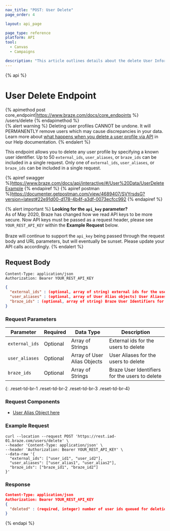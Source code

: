 ```yaml
---
nav_title: "POST: User Delete"
page_order: 4

layout: api_page

page_type: reference
platform: API
tool:
  - Canvas
  - Campaigns

description: "This article outlines details about the delete User Information Braze endpoint."
---
```

{% api %}
# User Delete Endpoint
{% apimethod post core_endpoint|https://www.braze.com/docs/core_endpoints %} 
/users/delete
{% endapimethod %}
<br>
{% alert warning %}
Deleting user profiles CANNOT be undone. It will PERMANENTLY remove users which may cause discrepancies in your data. Learn more about [what happens when you delete a user profile via API]({{site.baseurl}}/help/help_articles/api/delete_user/) in our Help documentation.
{% endalert %}

This endpoint allows you to delete any user profile by specifying a known user identifier. Up to 50 `external_ids`, `user_aliases`, or `braze_ids` can be included in a single request. Only one of `external_ids`, `user_aliases`, or `braze_ids` can be included in a single request.

{% apiref swagger %}https://www.braze.com/docs/api/interactive/#/User%20Data/UserDeleteExample {% endapiref %}
{% apiref postman %}https://documenter.getpostman.com/view/4689407/SVYrsdsG?version=latest#22e91d00-d178-4b4f-a3df-0073ecfcc992 {% endapiref %}

{% alert important %}
__Looking for the `api_key` parameter?__<br>As of May 2020, Braze has changed how we read API keys to be more secure. Now API keys must be passed as a request header, please see `YOUR_REST_API_KEY` within the __Example Request__ below.<br><br>Braze will continue to support the `api_key` being passed through the request body and URL parameters, but will eventually be sunset. Please update your API calls accordingly.
{% endalert %}

## Request Body

```
Content-Type: application/json
Authorization: Bearer YOUR_REST_API_KEY
```

```json
{
  "external_ids" : (optional, array of string) external ids for the users to delete,
  "user_aliases" : (optional, array of User Alias objects) User Aliases for the users to delete,
  "braze_ids" : (optional, array of string) Braze User Identifiers for the users to delete
}
```
### Request Parameters

| Parameter | Required | Data Type | Description |
| --------- | ---------| --------- | ----------- |
| `external_ids` | Optional | Array of Strings | External ids for the users to delete |
| `user_aliases` | Optional | Array of User Alias Objects | User Aliases for the users to delete |
| `braze_ids` | Optional | Array of Strings | Braze User Identifiers for the users to delete |
{: .reset-td-br-1 .reset-td-br-2 .reset-td-br-3  .reset-td-br-4}

### Request Components
- [User Alias Object here]({{site.baseurl}}/api/objects_filters/user_alias_object/)

### Example Request
```
curl --location --request POST 'https://rest.iad-01.braze.com/users/delete' \
--header 'Content-Type: application/json' \
--header 'Authorization: Bearer YOUR_REST_API_KEY' \
--data-raw '{
  "external_ids": ["user_id1", "user_id2"],
  "user_aliases": ["user_alias1", "user_alias2"],
  "braze_ids": ["braze_id1", "braze_id2"]
}'
```

### Response

```json
Content-Type: application/json
Authorization: Bearer YOUR_REST_API_KEY
{
  "deleted" : (required, integer) number of user ids queued for deletion
}
```
{% endapi %}


